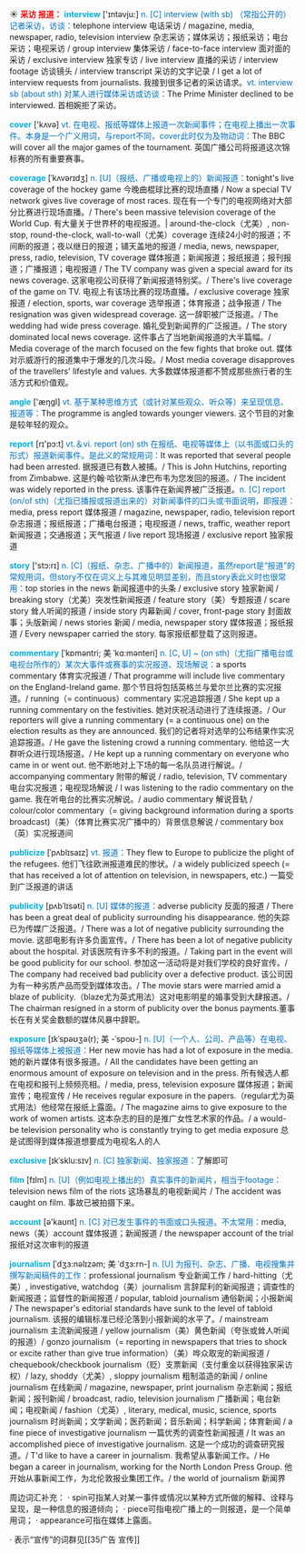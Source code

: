 ☀ <font color="red">**采访 报道：**</font>
<font color="sky blue">**interview**</font> ['ɪntəvju:] 
<font color="#0070c0">n. [C] interview (with sb) （常指公开的）记者采访，访谈：</font>telephone interview 电话采访 / magazine, media, newspaper, radio, television interview 杂志采访；媒体采访；报纸采访；电台采访；电视采访 / group interview 集体采访 / face-to-face interview 面对面的采访 / exclusive interview 独家专访 / live interview 直播的采访 / interview footage 访谈镜头 / interview transcript 采访的文字记录 / I get a lot of interview requests from journalists. 我接到很多记者的采访请求。<font color="#0070c0">vt. interview sb (about sth) 对某人进行媒体采访或访谈：</font>The Prime Minister declined to be interviewed. 首相婉拒了采访。

<font color="sky blue">**cover**</font> ['kʌvə] 
<font color="#0070c0">vt. 在电视、报纸等媒体上报道一次新闻事件；在电视上播出一次事件。本身是一个广义用词，与report不同，cover此时仅为及物动词：</font>The BBC will cover all the major games of the tournament. 英国广播公司将报道这次锦标赛的所有重要赛事。
           
<font color="sky blue">**coverage**</font> [ˈkʌvərɪdʒ]
<font color="#0070c0">n. [U]（报纸、广播或电视上的）新闻报道：</font>tonight's live coverage of the hockey game 今晚曲棍球比赛的现场直播 / Now a special TV network gives live coverage of most races. 现在有一个专门的电视网络对大部分比赛进行现场直播。/ There's been massive television coverage of the World Cup. 有大量关于世界杯的电视报道。| around-the-clock（尤美）, non-stop, round-the-clock, wall-to-wall（尤美）coverage 连续24小时的报道；不间断的报道；夜以继日的报道；铺天盖地的报道 / media, news, newspaper, press, radio, television, TV coverage 媒体报道；新闻报道；报纸报道；报刊报道；广播报道；电视报道 / The TV company was given a special award for its news coverage. 这家电视公司获得了新闻报道特别奖。/ There's live coverage of the game on TV. 电视上有该场比赛的现场直播。/ exclusive coverage 独家报道 / election, sports, war coverage 选举报道；体育报道；战争报道 / The resignation was given widespread coverage. 这一辞职被广泛报道。/ The wedding had wide press coverage. 婚礼受到新闻界的广泛报道。/ The story dominated local news coverage. 这件事占了当地新闻报道的大半篇幅。/ Media coverage of the march focused on the few fights that broke out. 媒体对示威游行的报道集中于爆发的几次斗殴。/ Most media coverage disapproves of the travellers' lifestyle and values. 大多数媒体报道都不赞成那些旅行者的生活方式和价值观。

<font color="sky blue">**angle**</font> ['æŋɡl] 
<font color="#0070c0">vt. 基于某种思维方式（或针对某些观众、听众等）来呈现信息、报道等：</font>The programme is angled towards younger viewers. 这个节目的对象是较年轻的观众。

<font color="sky blue">**report**</font> [rɪ'pɔ:t] 
<font color="#0070c0">vt.＆vi. report (on) sth 在报纸、电视等媒体上（以书面或口头的形式）报道新闻事件。是此义的常规用词：</font>It was reported that several people had been arrested. 据报道已有数人被捕。/ This is John Hutchins, reporting from Zimbabwe. 这是约翰·哈钦斯从津巴布韦为您发回的报道。/ The incident was widely reported in the press. 该事件在新闻界被广泛报道。<font color="#0070c0">n. [C] report (on/of sth)（尤指已播报或报道出来的）对新闻事件的口头或书面说明，即报道：</font>media, press report 媒体报道 / magazine, newspaper, radio, television report 杂志报道；报纸报道；广播电台报道；电视报道 / news, traffic, weather report 新闻报道；交通报道；天气报道 / live report 现场报道 / exclusive report 独家报道

<font color="sky blue">**story**</font> ['stɔ:rɪ] 
<font color="#0070c0">n. [C]（报纸、杂志、广播中的）新闻报道，虽然report是“报道”的常规用词，但story不仅在词义上与其难见明显差别，而且story表此义时也很常用：</font>top stories in the news 新闻报道中的头条 / exclusive story 独家新闻 / breaking story（尤美）突发性新闻报道 / feature story（美）专题报道 / scare story 耸人听闻的报道 / inside story 内幕新闻 / cover, front-page story 封面故事；头版新闻 / news stories 新闻 / media, newspaper story 媒体报道；报纸报道 / Every newspaper carried the story. 每家报纸都登载了这则报道。

<font color="sky blue">**commentary**</font> [ˈkɒməntri; 美 ˈkɑ:mənteri]
<font color="#0070c0">n. [C, U] ~ (on sth)（尤指广播电台或电视台所作的）某次大事件或赛事的实况报道、现场解说：</font>a sports commentary 体育实况报道 / That programme will include live commentary on the England-Ireland game. 那个节目将包括英格兰与爱尔兰比赛的实况报道。/ running（= continuous）commentary 实况追踪报道 / She kept up a running commentary on the festivities. 她对庆祝活动进行了连续报道。/ Our reporters will give a running commentary (= a continuous one) on the election results as they are announced. 我们的记者将对选举的公布结果作实况追踪报道。/ He gave the listening crowd a running commentary. 他给这一大群听众进行现场报道。/ He kept up a running commentary on everyone who came in or went out. 他不断地对上下场的每一名队员进行解说。/ accompanying commentary 附带的解说 / radio, television, TV commentary 电台实况报道；电视现场解说 / I was listening to the radio commentary on the game. 我在听电台的比赛实况解说。/ audio commentary 解说音轨 / colour/color commentary（= giving background information during a sports broadcast)（美）（体育比赛实况广播中的）背景信息解说 / commentary box（英）实况报道间

<font color="sky blue">**publicize**</font> [ˈpʌblɪsaɪz]
<font color="#0070c0">vt. 报道：</font>They flew to Europe to publicize the plight of the refugees. 他们飞往欧洲报道难民的惨状。/ a widely publicized speech (= that has received a lot of attention on television, in newspapers, etc.) 一篇受到广泛报道的讲话
          
<font color="sky blue">**publicity**</font> [pʌbˈlɪsəti]
<font color="#0070c0">n. [U] 媒体的报道：</font>adverse publicity 反面的报道 / There has been a great deal of publicity surrounding his disappearance. 他的失踪已为传媒广泛报道。/ There was a lot of negative publicity surrounding the movie. 这部电影有许多负面宣传。/ There has been a lot of negative publicity about the hospital. 对该医院有许多不利的报道。/ Taking part in the event will be good publicity for our school. 参加这一活动将是对我们学校的良好宣传。/ The company had received bad publicity over a defective product. 该公司因为有一种劣质产品而受到媒体攻击。/ The movie stars were married amid a blaze of publicity.（blaze尤为英式用法）这对电影明星的婚事受到大肆报道。/ The chairman resigned in a storm of publicity over the bonus payments.董事长在有关奖金数额的媒体风暴中辞职。

<font color="sky blue">**exposure**</font> [ɪkˈspəʊʒə(r); 美 -ˈspoʊ-]
<font color="#0070c0">n. [U]（一个人、公司、产品等）在电视、报纸等媒体上被报道：</font>Her new movie has had a lot of exposure in the media. 她的新片媒体有很多报道。/ All the candidates have been getting an enormous amount of exposure on television and in the press. 所有候选人都在电视和报刊上频频亮相。/ media, press, television exposure 媒体报道；新闻宣传；电视宣传 / He receives regular exposure in the papers.（regular尤为英式用法）他经常在报纸上露面。/ The magazine aims to give exposure to the work of women artists. 这本杂志的目的是推广女性艺术家的作品。/ a would-be television personality who is constantly trying to get media exposure 总是试图得到媒体报道想要成为电视名人的人

<font color="sky blue">**exclusive**</font> [ɪkˈsklu:sɪv]
<font color="#0070c0">n. [C] 独家新闻、独家报道：</font>了解即可

<font color="sky blue">**film**</font> [fɪlm] 
<font color="#0070c0">n. [U]（例如电视上播出的）真实事件的新闻片，相当于footage：</font>television news film of the riots 这场暴乱的电视新闻片 / The accident was caught on film. 事故已被拍摄下来。

<font color="sky blue">**account**</font> [ə'kaʊnt] 
<font color="#0070c0">n. [C] 对已发生事件的书面或口头报道。不太常用：</font>media, news（美）account 媒体报道；新闻报道 / the newspaper account of the trial 报纸对这次审判的报道
           
<font color="sky blue">**journalism**</font> [ˈdʒɜ:nəlɪzəm; 美 ˈdʒɜ:rn-]
<font color="#0070c0">n. [U] 为报刊、杂志、广播、电视搜集并撰写新闻稿件的工作：</font>professional journalism 专业新闻工作 / hard-hitting（尤美）, investigative, watchdog（美）journalism 言辞犀利的新闻报道；调查性的新闻报道；监督性的新闻报道 / popular, tabloid journalism 通俗新闻；小报新闻 / The newspaper's editorial standards have sunk to the level of tabloid journalism. 该报的编辑标准已经沦落到小报新闻的水平了。/ mainstream journalism 主流新闻报道 / yellow journalism（美）黄色新闻（夸张或耸人听闻的报道）/ gonzo journalism（= reporting in newspapers that tries to shock or excite rather than give true information）（美）哗众取宠的新闻报道 / chequebook/checkbook journalism（贬）支票新闻（支付重金以获得独家采访权）/ lazy, shoddy（尤美）, sloppy journalism 粗制滥造的新闻 / online journalism 在线新闻 / magazine, newspaper, print journalism 杂志新闻；报纸新闻；报刊新闻 / broadcast, radio, television journalism 广播新闻；电台新闻；电视新闻 / fashion（尤英）, literary, medical, music, science, sports journalism 时尚新闻；文学新闻；医药新闻；音乐新闻；科学新闻；体育新闻 / a fine piece of investigative journalism 一篇优秀的调查性新闻报道 / It was an accomplished piece of investigative journalism. 这是一个成功的调查研究报道。/ T'd like to have a career in journalism. 我希望从事新闻工作。/ He began a career in journalism, working for the North London Press Group. 他开始从事新闻工作，为北伦敦报业集团工作。/ the world of journalism 新闻界

周边词汇补充：
· spin可指某人对某一事件或情况以某种方式所做的解释、诠释与呈现，是一种信息的报道倾向；
· piece可指电视广播上的一则报道，是一个简单用词；
· appearance可指在媒体上露面。

· 表示“宣传”的词群见[[35广告 宣传]]
